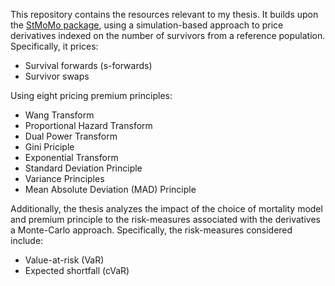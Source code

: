This repository contains the resources relevant to my thesis. It builds upon the [StMoMo package](https://github.com/amvillegas/StMoMo), using a simulation-based approach to price derivatives indexed on the number of survivors from a reference population. Specifically, it prices:
* Survival forwards (s-forwards)
* Survivor swaps

Using eight pricing premium principles:
* Wang Transform
* Proportional Hazard Transform
* Dual Power Transform
* Gini Priciple
* Exponential Transform
* Standard Deviation Principle
* Variance Principles
* Mean Absolute Deviation (MAD) Principle

Additionally, the thesis analyzes the impact of the choice of mortality model and premium principle to the risk-measures associated with the derivatives a Monte-Carlo approach. Specifically, the risk-measures considered include:
* Value-at-risk (VaR)
* Expected shortfall (cVaR)
